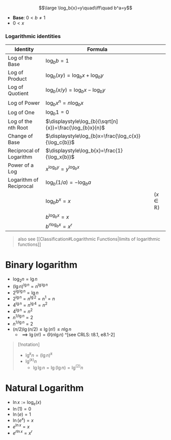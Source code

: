 $$\large \log_b{x}=y\quad\iff\quad b^a=y$$

- **Base**: $0<b\neq 1$
- $0<x$
### Logarithmic identities

| Identity                | Formula                                                  |                      |
| ----------------------- | -------------------------------------------------------- | -------------------- |
| Log of the Base         | $\log_{b}b=1$                                            |                      |
| Log of Product          | $\log_{b}(xy)=\log_{b}x+\log_{b}y$                       |                      |
| Log of Quotient         | $\displaystyle\log_{b}(x/y)=\log_{b}x-\log_{b}y$         |                      |
| Log of Power            | $\displaystyle\log_b{x^n}=n\log_b{x}$                    |                      |
| Log of One              | $\log_{b}1=0$                                            |                      |
| Log of the nth Root     | $\displaystyle\log_{b}(\sqrt[n]{x})=\frac{\log_{b}x}{n}$ |                      |
| Change of Base          | $\displaystyle\log_{b}x=\frac{\log_c{x}}{\log_c{b}}$     |                      |
| Reciprocal of Logarithm | $\displaystyle\log_b{x}=\frac{1}{\log_x{b}}$             |                      |
| Power of a Log          | $\displaystyle x^{\log_b{y}}=y^{\log_b{x}}$              |                      |
| Logarithm of Reciprocal | $\log_b{(1/a)}=-\log_b{a}$                               |                      |
|                         | $\log_{b}{b^x}=x$                                        | ($x \in \mathbb{R}$) |
|                         | $b^{\log_{b} x}=x$                                       |                      |
|                         | $b^{r\log_{b} x}=x^r$                                    |                      |

> also see [[Classification#Logarithmic Functions|limits of logarithmic functions]]

# Binary logarithm 

- $\log_2{n}=\lg{n}$
- $(\lg{n})^{\lg{n}}=n^{\lg\lg{n}}$
- $2^{\lg\lg{n}}=\lg{n}$
- $2^{\lg{n}}={n^{\lg{2}}}={n^1}=n$
- $4^{\lg{n}}={n^{\lg{4}}}={n^2}$
- $4^{\lg{n}}={n^2}$
- $n^{1/\lg{n}}=2$
- $n^{1/\lg{n}}=2$
- $(n/2)\lg(n/2)\leq\lg{(n!)}\leq{n\lg{n}}$
	- $\implies\lg(n!)=\Theta{(n\lg{n})}$ ^[see CRLS: t8.1, e8.1-2]

>[!notation]
>- $\lg^{k}{n}=(\lg{n})^k$
> - $\lg^{(k)}{n}$
> 	- $\lg{\lg{n}}=\lg({\lg{n}})=\lg^{(2)}{n}$

# Natural Logarithm

- $\ln {x}:=\log _{e}{(x)}$
- $\ln(1)=0$
- $\ln(e)=1$
- $\ln({e^x})=x$
- $e^{\ln x}=x$
- $e^{r\ln x}=x^r$
